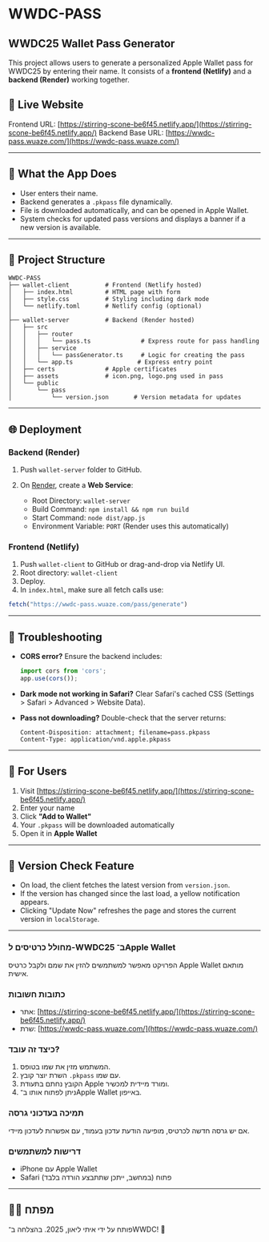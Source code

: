 # WWDC-PASS

## WWDC25 Wallet Pass Generator

This project allows users to generate a personalized Apple Wallet pass for WWDC25 by entering their name. It consists of a **frontend (Netlify)** and a **backend (Render)** working together.

## 🔗 Live Website

Frontend URL: [https://stirring-scone-be6f45.netlify.app/](https://stirring-scone-be6f45.netlify.app/)
Backend Base URL: [https://wwdc-pass.wuaze.com/](https://wwdc-pass.wuaze.com/)

---

## 🚀 What the App Does

* User enters their name.
* Backend generates a `.pkpass` file dynamically.
* File is downloaded automatically, and can be opened in Apple Wallet.
* System checks for updated pass versions and displays a banner if a new version is available.

---

## 📂 Project Structure

```
WWDC-PASS
├── wallet-client          # Frontend (Netlify hosted)
│   ├── index.html         # HTML page with form
│   ├── style.css          # Styling including dark mode
│   └── netlify.toml       # Netlify config (optional)
│
├── wallet-server          # Backend (Render hosted)
│   ├── src
│   │   ├── router
│   │   │   └── pass.ts              # Express route for pass handling
│   │   ├── service
│   │   │   └── passGenerator.ts     # Logic for creating the pass
│   │   └── app.ts                  # Express entry point
│   ├── certs              # Apple certificates
│   ├── assets             # icon.png, logo.png used in pass
│   └── public
│       └── pass
│           └── version.json       # Version metadata for updates
```

---

## 🌐 Deployment

### Backend (Render)

1. Push `wallet-server` folder to GitHub.
2. On [Render](https://render.com/), create a **Web Service**:

   * Root Directory: `wallet-server`
   * Build Command: `npm install && npm run build`
   * Start Command: `node dist/app.js`
   * Environment Variable: `PORT` (Render uses this automatically)

### Frontend (Netlify)

1. Push `wallet-client` to GitHub or drag-and-drop via Netlify UI.
2. Root directory: `wallet-client`
3. Deploy.
4. In `index.html`, make sure all fetch calls use:

```js
fetch("https://wwdc-pass.wuaze.com/pass/generate")
```

---

## 🤔 Troubleshooting

* **CORS error?**
  Ensure the backend includes:

  ```ts
  import cors from 'cors';
  app.use(cors());
  ```

* **Dark mode not working in Safari?**
  Clear Safari's cached CSS (Settings > Safari > Advanced > Website Data).

* **Pass not downloading?**
  Double-check that the server returns:

  ```
  Content-Disposition: attachment; filename=pass.pkpass
  Content-Type: application/vnd.apple.pkpass
  ```

---

## 📲 For Users

1. Visit [https://stirring-scone-be6f45.netlify.app/](https://stirring-scone-be6f45.netlify.app/)
2. Enter your name
3. Click **"Add to Wallet"**
4. Your `.pkpass` will be downloaded automatically
5. Open it in **Apple Wallet**

---

## 🧪 Version Check Feature

* On load, the client fetches the latest version from `version.json`.
* If the version has changed since the last load, a yellow notification appears.
* Clicking "Update Now" refreshes the page and stores the current version in `localStorage`.

---

### מחולל כרטיסים ל-WWDC25 ב־Apple Wallet

הפרויקט מאפשר למשתמשים להזין את שמם ולקבל כרטיס Apple Wallet מותאם אישית.

### כתובות חשובות

* אתר: [https://stirring-scone-be6f45.netlify.app/](https://stirring-scone-be6f45.netlify.app/)
* שרת: [https://wwdc-pass.wuaze.com/](https://wwdc-pass.wuaze.com/)

### כיצד זה עובד?

1. המשתמש מזין את שמו בטופס.
2. השרת יוצר קובץ `.pkpass` עם שמו.
3. הקובץ נחתם בתעודת Apple ומורד מיידית למכשיר.
4. ניתן לפתוח אותו ב־Apple Wallet באייפון.

### תמיכה בעדכוני גרסה

אם יש גרסה חדשה לכרטיס, מופיעה הודעת עדכון בעמוד, עם אפשרות לעדכון מיידי.

### דרישות למשתמשים

* iPhone עם Apple Wallet
* Safari פתוח (במחשב, ייתכן שתתבצע הורדה בלבד)

---

## 👨‍💻 מפתח

פותח על ידי איתי ליאון, 2025. בהצלחה ב־WWDC! 🍎

